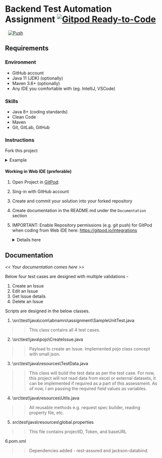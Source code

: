 # Backend Test Automation Assignment [![Gitpod Ready-to-Code](https://img.shields.io/badge/Gitpod-ready--to--code-blue?logo=gitpod)](https://gitpod.io/from-referrer/)

<a href="https://gitpod.io/from-referrer/" style="padding: 10px;">
    <img src="https://gitpod.io/button/open-in-gitpod.svg" width="150" alt="Push">
</a>

## Requirements
### Environment
* GitHub account
* Java 11 (JDK) (optionally)
* Maven 3.6+ (optionally)
* Any IDE you comfortable with (eg. IntelliJ, VSCode)

### Skills
* Java 8+ (coding standards)
* Clean Code
* Maven
* Git, GitLab, GitHub

### Instructions
Fork this project
<details>
<summary>Example</summary>

   ![img.png](doc/img/01_fork_project.png)
</details>

#### Working in Web IDE (preferable)

1. Open Project in [GitPod](https://gitpod.io/from-referrer/):
2. Sing-in with GitHub account
3. Create and commit your solution into your forked repository
4. Create documentation in the README.md under the `Documentation` section
5. IMPORTANT: Enable Repository permissions (e.g. git push) for GitPod when coding from Web IDE here:
   https://gitpod.io/integrations
   <details>
   <summary>Details here</summary>

   Edit permission for GitHub:

   ![img.png](doc/img/02_integration_providers.png)

   ![img.png](doc/img/02_enable_repo_permissions.png)
   </details>

## Documentation
_<< Your documentation comes here >>_

Below four test cases are designed with multiple validations -
1. Create an Issue
2. Edit an Issue
3. Get Issue details
4. Delete an Issue

Scripts are designed in the below classes.
1. \src\test\java\com\abnamro\assignment\SampleUnitTest.java
>> This class contains all 4 test cases.

2. \src\test\java\pojo\CreateIssue.java
>> Payload to create an Issue. Implemented pojo class concept with small json.

3. \src\test\java\resources\TestData.java
>> This class will build the test data as per the test case.
For now, this project will not read data from excel or external datasets, it can be implemented if required as a part of this assessment.
As of now, I am passing the required field values as variables.

4. \src\test\java\resources\Utils.java
>> All reusable methods e.g. request spec builder, reading property file, etc.

5. src\test\java\resources\global.properties
>>This file contains projectID, Token, and baseURL 

6.pom.xml
>> Dependencies added - rest-assured and jackson-databind.



